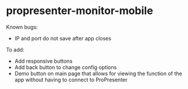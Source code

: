 # propresenter-monitor-mobile

Known bugs:

- IP and port do not save after app closes

To add:

- Add responsive buttons
- Add back button to change config options
- Demo button on main page that allows for viewing the function of the app without having to connect to ProPresenter
